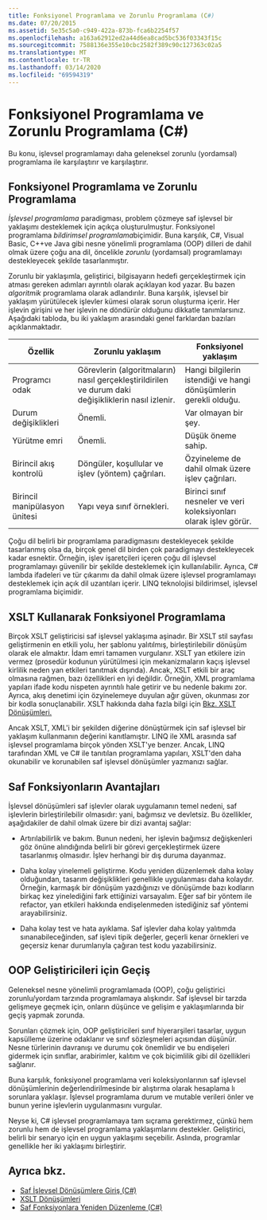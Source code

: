 ```yaml
---
title: Fonksiyonel Programlama ve Zorunlu Programlama (C#)
ms.date: 07/20/2015
ms.assetid: 5e35c5a0-c949-422a-873b-fca6b2254f57
ms.openlocfilehash: a163a62912ed2a44d6ea8cad5bc536f03343f15c
ms.sourcegitcommit: 7588136e355e10cbc2582f389c90c127363c02a5
ms.translationtype: MT
ms.contentlocale: tr-TR
ms.lasthandoff: 03/14/2020
ms.locfileid: "69594319"
---
```

# <a name="functional-programming-vs-imperative-programming-c"></a>Fonksiyonel Programlama ve Zorunlu Programlama (C#)
Bu konu, işlevsel programlamayı daha geleneksel zorunlu (yordamsal) programlama ile karşılaştırır ve karşılaştırır.  
  
## <a name="functional-programming-vs-imperative-programming"></a>Fonksiyonel Programlama ve Zorunlu Programlama  
 *İşlevsel programlama* paradigması, problem çözmeye saf işlevsel bir yaklaşımı desteklemek için açıkça oluşturulmuştur. Fonksiyonel programlama *bildirimsel programlama*biçimidir. Buna karşılık, C#, Visual Basic, C++ve Java gibi nesne yönelimli programlama (OOP) dilleri de dahil olmak üzere çoğu ana dil, öncelikle *zorunlu* (yordamsal) programlamayı destekleyecek şekilde tasarlanmıştır.  
  
 Zorunlu bir yaklaşımla, geliştirici, bilgisayarın hedefi gerçekleştirmek için atması gereken adımları ayrıntılı olarak açıklayan kod yazar. Bu bazen *algoritmik* programlama olarak adlandırılır. Buna karşılık, işlevsel bir yaklaşım yürütülecek işlevler kümesi olarak sorun oluşturma içerir. Her işlevin girişini ve her işlevin ne döndürür olduğunu dikkatle tanımlarsınız. Aşağıdaki tabloda, bu iki yaklaşım arasındaki genel farklardan bazıları açıklanmaktadır.  
  
|Özellik|Zorunlu yaklaşım|Fonksiyonel yaklaşım|  
|--------------------|-------------------------|-------------------------|  
|Programcı odak|Görevlerin (algoritmaların) nasıl gerçekleştirildirilen ve durum daki değişikliklerin nasıl izlenir.|Hangi bilgilerin istendiği ve hangi dönüşümlerin gerekli olduğu.|  
|Durum değişiklikleri|Önemli.|Var olmayan bir şey.|  
|Yürütme emri|Önemli.|Düşük öneme sahip.|  
|Birincil akış kontrolü|Döngüler, koşullular ve işlev (yöntem) çağrıları.|Özyineleme de dahil olmak üzere işlev çağrıları.|  
|Birincil manipülasyon ünitesi|Yapı veya sınıf örnekleri.|Birinci sınıf nesneler ve veri koleksiyonları olarak işlev görür.|  
  
 Çoğu dil belirli bir programlama paradigmasını destekleyecek şekilde tasarlanmış olsa da, birçok genel dil birden çok paradigmayı destekleyecek kadar esnektir. Örneğin, işlev işaretçileri içeren çoğu dil işlevsel programlamayı güvenilir bir şekilde desteklemek için kullanılabilir. Ayrıca, C# lambda ifadeleri ve tür çıkarımı da dahil olmak üzere işlevsel programlamayı desteklemek için açık dil uzantıları içerir. LINQ teknolojisi bildirimsel, işlevsel programlama biçimidir.  
  
## <a name="functional-programming-using-xslt"></a>XSLT Kullanarak Fonksiyonel Programlama  
 Birçok XSLT geliştiricisi saf işlevsel yaklaşıma aşinadır. Bir XSLT stil sayfası geliştirmenin en etkili yolu, her şablonu yalıtılmış, birleştirilebilir dönüşüm olarak ele almaktır. İdam emri tamamen vurgulanır. XSLT yan etkilere izin vermez (prosedür kodunun yürütülmesi için mekanizmaların kaçış işlevsel kirlilik neden yan etkileri tanıtmak dışında). Ancak, XSLT etkili bir araç olmasına rağmen, bazı özellikleri en iyi değildir. Örneğin, XML programlama yapıları ifade kodu nispeten ayrıntılı hale getirir ve bu nedenle bakımı zor. Ayrıca, akış denetimi için özyinelemeye duyulan ağır güven, okunması zor bir kodla sonuçlanabilir. XSLT hakkında daha fazla bilgi için [Bkz. XSLT Dönüşümleri.](../../../../standard/data/xml/xslt-transformations.md)  
  
 Ancak XSLT, XML'i bir şekilden diğerine dönüştürmek için saf işlevsel bir yaklaşım kullanmanın değerini kanıtlamıştır. LINQ ile XML arasında saf işlevsel programlama birçok yönden XSLT'ye benzer. Ancak, LINQ tarafından XML ve C# ile tanıtılan programlama yapıları, XSLT'den daha okunabilir ve korunabilen saf işlevsel dönüşümler yazmanızı sağlar.  
  
## <a name="advantages-of-pure-functions"></a>Saf Fonksiyonların Avantajları  
 İşlevsel dönüşümleri saf işlevler olarak uygulamanın temel nedeni, saf işlevlerin birleştirilebilir olmasıdır: yani, bağımsız ve devletsiz. Bu özellikler, aşağıdakiler de dahil olmak üzere bir dizi avantaj sağlar:  
  
- Artırılabilirlik ve bakım. Bunun nedeni, her işlevin bağımsız değişkenleri göz önüne alındığında belirli bir görevi gerçekleştirmek üzere tasarlanmış olmasıdır. İşlev herhangi bir dış duruma dayanmaz.  
  
- Daha kolay yinelemeli geliştirme. Kodu yeniden düzenlemek daha kolay olduğundan, tasarım değişiklikleri genellikle uygulanması daha kolaydır. Örneğin, karmaşık bir dönüşüm yazdığınızı ve dönüşümde bazı kodların birkaç kez yinelediğini fark ettiğinizi varsayalım. Eğer saf bir yöntem ile refactor, yan etkileri hakkında endişelenmeden istediğiniz saf yöntemi arayabilirsiniz.  
  
- Daha kolay test ve hata ayıklama. Saf işlevler daha kolay yalıtımda sınanabileceğinden, saf işlevi tipik değerler, geçerli kenar örnekleri ve geçersiz kenar durumlarıyla çağıran test kodu yazabilirsiniz.  
  
## <a name="transitioning-for-oop-developers"></a>OOP Geliştiricileri için Geçiş  
 Geleneksel nesne yönelimli programlamada (OOP), çoğu geliştirici zorunlu/yordam tarzında programlamaya alışkındır. Saf işlevsel bir tarzda gelişmeye geçmek için, onların düşünce ve gelişim e yaklaşımlarında bir geçiş yapmak zorunda.  
  
 Sorunları çözmek için, OOP geliştiricileri sınıf hiyerarşileri tasarlar, uygun kapsülleme üzerine odaklanır ve sınıf sözleşmeleri açısından düşünür. Nesne türlerinin davranışı ve durumu çok önemlidir ve bu endişeleri gidermek için sınıflar, arabirimler, kalıtım ve çok biçimlilik gibi dil özellikleri sağlanır.  
  
 Buna karşılık, fonksiyonel programlama veri koleksiyonlarının saf işlevsel dönüşümlerinin değerlendirilmesinde bir alıştırma olarak hesaplama lı sorunlara yaklaşır. İşlevsel programlama durum ve mutable verileri önler ve bunun yerine işlevlerin uygulanmasını vurgular.  
  
 Neyse ki, C# işlevsel programlamaya tam sıçrama gerektirmez, çünkü hem zorunlu hem de işlevsel programlama yaklaşımlarını destekler. Geliştirici, belirli bir senaryo için en uygun yaklaşımı seçebilir. Aslında, programlar genellikle her iki yaklaşımı birleştirir.  
  
## <a name="see-also"></a>Ayrıca bkz.

- [Saf İşlevsel Dönüşümlere Giriş (C#)](./introduction-to-pure-functional-transformations.md)
- [XSLT Dönüşümleri](../../../../standard/data/xml/xslt-transformations.md)
- [Saf Fonksiyonlara Yeniden Düzenleme (C#)](./refactoring-into-pure-functions.md)
